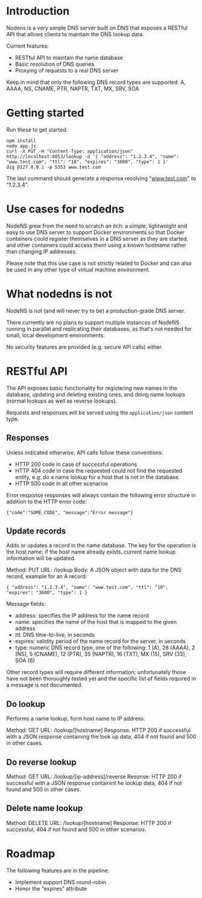 Introduction
============
Nodens is a very simple DNS server built on DNS that exposes a RESTful API that allows clients to maintain the DNS lookup data.

Current features:

- RESTful API to maintain the name database
- Basic resolution of DNS queries
- Proxying of requests to a real DNS server

Keep in mind that only the following DNS record types are supported: A, AAAA, NS, CNAME, PTR, NAPTR, TXT, MX, SRV, SOA

Getting started
===============
Run these to get started:

```
npm install
node app.js
curl -X PUT -H "Content-Type: application/json" http://localhost:8053/lookup -d '{ "address": "1.2.3.4", "name": "www.test.com", "ttl": "10", "expires": "3600", "type": 1 }'
dig @127.0.0.1 -p 5353 www.test.com
```

The last command should generate a response resolving "www.test.com" to "1.2.3.4".

Use cases for nodedns
=====================
NodeNS grew from the need to scratch an itch: a simple, lightweight and easy to use DNS server to support Docker environments so that Docker containers could register themselves in a DNS server as they are started, and other containers could access them using a known hostname rather than changing IP addresses.

Please note that this use case is not strictly related to Docker and can also be used in any other type of virtual machine environment.

What nodedns is not
===================
NodeNS is not (and will never try to be) a production-grade DNS server.

There currently are no plans to support multiple instances of NodeNS running in parallel and replicating their databases, as that's not needed for small, local development environments.

No security features are provided (e.g. secure API calls) either.

RESTful API
===========
The API exposes basic functionality for registering new names in the database, updating and deleting existing ones, and doing name lookups (normal lookups as well as reverse lookups).

Requests and responses will be served using the ```application/json``` content type.

Responses
---------
Unless indicated otherwise, API calls follow these conventions:

- HTTP 200 code in case of successful operations
- HTTP 404 code in case the requested could not find the requested entity, e.g. do a name lookup for a host that is not in the database.
- HTTP 500 code in all other scenarios

Error response responses will always contain the following error structure in addition to the HTTP error code:

```
{"code":"SOME_CODE", "message":"Error message"}
```

Update records
--------------
Adds or updates a record in the name database. The key for the operation is the host name; if the host name already exists, current name lookup information will be updated.

Method: PUT 
URL: /lookup
Body: A JSON object with data for the DNS record, example for an A record:

```
{ "address": "1.2.3.4", "name": "www.test.com", "ttl": "10", "expires": "3600", "type": 1 }
````

Message fields:

- address: specifies the IP address for the name record
- name: specifies the name of the host that is mapped to the given address
- ttl: DNS time-to-live, in seconds
- expires: validity period of the name record for the server, in seconds
- type: numeric DNS record type, one of the following: 1 (A), 28 (AAAA), 2 (NS), 5 (CNAME), 12 (PTR), 35 (NAPTR), 16 (TXT), MX (15), SRV (33), SOA (6)

Other record types will require different information; unfortunately those have not been thoroughly tested yet and the specific list of fields required in a message is not documented.

Do lookup
---------
Performs a name lookup, form host name to IP address.

Method: GET
URL: /lookup/[hostname]
Response: HTTP 200 if successful with a JSON response containing the look up data, 404 if not found and 500 in other cases.

Do reverse lookup
-----------------
Method: GET
URL: /lookup/[ip-address]/reverse
Resonse: HTTP 200 if successful with a JSON response containint he lookup data, 404 if not found and 500 in other cases.

Delete name lookup
------------------
Method: DELETE
URL: /lookup/[hostname]
Response: HTTP 200 if successful, 404 if not found and 500 in other scenarios.

Roadmap
=======
The following features are in the pipeline:

- Implement support DNS round-robin
- Honor the "expires" attribute
